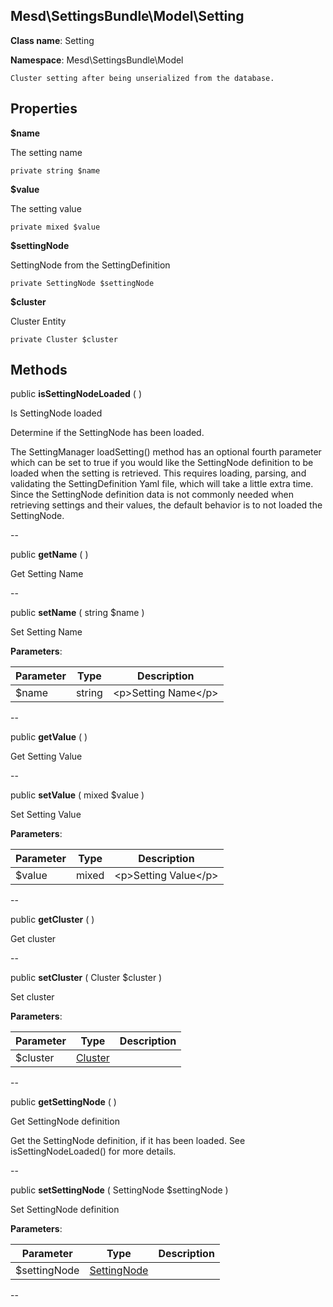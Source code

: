 Mesd\SettingsBundle\Model\Setting
---------------


**Class name**: Setting

**Namespace**: Mesd\SettingsBundle\Model







    Cluster setting after being unserialized from the database.

    





Properties
----------


**$name**

The setting name



    private string $name






**$value**

The setting value



    private mixed $value






**$settingNode**

SettingNode from the SettingDefinition



    private SettingNode $settingNode






**$cluster**

Cluster Entity



    private Cluster $cluster






Methods
-------


public **isSettingNodeLoaded** (  )


Is SettingNode loaded

Determine if the SettingNode has been loaded.

The SettingManager loadSetting() method has an optional fourth parameter
which can be set to true if you would like the SettingNode definition to
be loaded when the setting is retrieved. This requires loading, parsing,
and validating the SettingDefinition Yaml file, which will take a little
extra time. Since the SettingNode definition data is not commonly needed
when retrieving settings and their values, the default behavior is to
not loaded the SettingNode.






--

public **getName** (  )


Get Setting Name








--

public **setName** ( string $name )


Set Setting Name








**Parameters**:

| Parameter | Type | Description |
|-----------|------|-------------|
| $name | string | &lt;p&gt;Setting Name&lt;/p&gt; |

--

public **getValue** (  )


Get Setting Value








--

public **setValue** ( mixed $value )


Set Setting Value








**Parameters**:

| Parameter | Type | Description |
|-----------|------|-------------|
| $value | mixed | &lt;p&gt;Setting Value&lt;/p&gt; |

--

public **getCluster** (  )


Get cluster








--

public **setCluster** ( Cluster $cluster )


Set cluster








**Parameters**:

| Parameter | Type | Description |
|-----------|------|-------------|
| $cluster | [Cluster](Mesd-SettingsBundle-Entity-Cluster.md) |  |

--

public **getSettingNode** (  )


Get SettingNode definition

Get the SettingNode definition, if it has been loaded. See
isSettingNodeLoaded() for more details.






--

public **setSettingNode** ( SettingNode $settingNode )


Set SettingNode definition








**Parameters**:

| Parameter | Type | Description |
|-----------|------|-------------|
| $settingNode | [SettingNode](Mesd-SettingsBundle-Model-Definition-SettingNode.md) |  |

--
